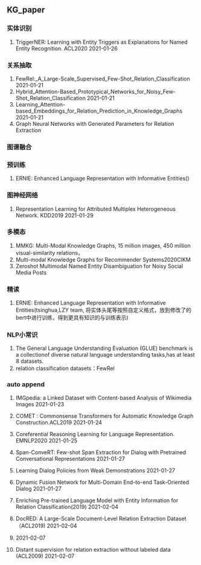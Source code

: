 ## KG_paper

### 实体识别 
1. TriggerNER: Learning with Entity Triggers as Explanations for Named Entity Recognition. ACL2020 2021-01-26

### 关系抽取
1. FewRel:_A_Large-Scale_Supervised_Few-Shot_Relation_Classification 2021-01-21
1. Hybrid_Attention-Based_Prototypical_Networks_for_Noisy_Few-Shot_Relation_Classification 2021-01-21
1. Learning_Attention-based_Embeddings_for_Relation_Prediction_in_Knowledge_Graphs 2021-01-21
1. Graph Neural Networks with Generated Parameters for Relation Extraction

### 图谱融合

### 预训练
1. ERNIE: Enhanced Language Representation with Informative Entities()

### 图神经网络
1. Representation Learning for Attributed Multiplex Heterogeneous Network. KDD2019 2021-01-29


### 多模态
1. MMKG: Multi-Modal Knowledge Graphs, 15 million images, 450 million visual-similarity relations，
1. Multi-modal Knowledge Graphs for Recommender Systems2020CIKM
1. Zeroshot Multimodal Named Entity Disambiguation for Noisy Social Media Posts

### 精读
1. ERNIE: Enhanced Language Representation with Informative Entities(tsinghua,LZY team, 将实体头尾等按照自定义格式，放到修改了的bert中进行训练，得到更具有知识的与训练表示)

### NLP小常识
1. The General Language Understanding Evaluation (GLUE) benchmark is a collectionof diverse natural language understanding tasks,has at least 8 datasets.
2. relation classification datasets：FewRel

### auto append
1. IMGpedia: a Linked Dataset with Content-based Analysis of Wikimedia Images 2021-01-23
1. COMET : Commonsense Transformers for Automatic Knowledge Graph Construction.ACL2019 2021-01-24
1. Coreferential Reasoning Learning for Language Representation. EMNLP2020 2021-01-25
1. Span-ConveRT: Few-shot Span Extraction for Dialog with Pretrained Conversational Representations 2021-01-27
1. Learning Dialog Policies from Weak Demonstrations 2021-01-27
1. Dynamic Fusion Network for Multi-Domain End-to-end Task-Oriented Dialog 2021-01-27

1. Enriching Pre-trained Language Model with Entity Information for Relation Classification(2019) 2021-02-04
1. DocRED: A Large-Scale Document-Level Relation Extraction Dataset （ACL2019) 2021-02-04
1.  2021-02-07
1. Distant supervision for relation extraction without labeled data (ACL2009) 2021-02-07
